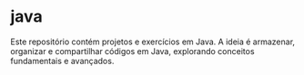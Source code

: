 # java
 Este repositório contém projetos e exercícios em Java. A ideia é armazenar, organizar e compartilhar códigos em Java, explorando conceitos fundamentais e avançados.
